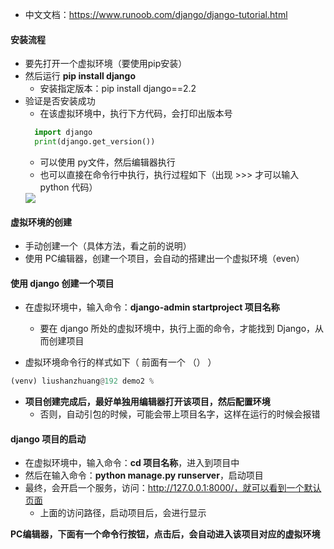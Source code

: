 - 中文文档：https://www.runoob.com/django/django-tutorial.html

#### 安装流程
- 要先打开一个虚拟环境（要使用pip安装）
- 然后运行 **pip install django**
  - 安装指定版本：pip install django==2.2
- 验证是否安装成功
  - 在该虚拟环境中，执行下方代码，会打印出版本号
  ```py
    import django
    print(django.get_version())
  ```
  - 可以使用 py文件，然后编辑器执行
  - 也可以直接在命令行中执行，执行过程如下（出现 >>> 才可以输入 python 代码）
  <img src='https://lsz.net.cn/node/imgs/70e1281da5ca8acd64abfe4f9ada83e0.png'>



#### 虚拟环境的创建
- 手动创建一个（具体方法，看之前的说明）
- 使用 PC编辑器，创建一个项目，会自动的搭建出一个虚拟环境（even）


#### 使用 django 创建一个项目
- 在虚拟环境中，输入命令：**django-admin startproject 项目名称**
  - 要在 django 所处的虚拟环境中，执行上面的命令，才能找到 Django，从而创建项目


- 虚拟环境命令行的样式如下（ 前面有一个 （） ）
```py
(venv) liushanzhuang@192 demo2 % 
```
- **项目创建完成后，最好单独用编辑器打开该项目，然后配置环境**
  - 否则，自动引包的时候，可能会带上项目名字，这样在运行的时候会报错


#### django 项目的启动
- 在虚拟环境中，输入命令：**cd 项目名称**，进入到项目中
- 然后在输入命令：**python manage.py runserver**，启动项目
- 最终，会开启一个服务，访问：http://127.0.0.1:8000/，就可以看到一个默认页面
  - 上面的访问路径，启动项目后，会进行显示


**PC编辑器，下面有一个命令行按钮，点击后，会自动进入该项目对应的虚拟环境** 
